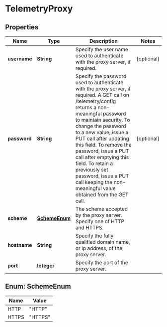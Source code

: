 # TelemetryProxy

## Properties
Name | Type | Description | Notes
------------ | ------------- | ------------- | -------------
**username** | **String** | Specify the user name used to authenticate with the proxy server, if required.  |  [optional]
**password** | **String** | Specify the password used to authenticate with the proxy server, if required. A GET call on /telemetry/config returns a non-meaningful password to maintain security. To change the password to a new value, issue a PUT call after updating this field. To remove the password, issue a PUT call after emptying this field. To retain a previously set password, issue a PUT call keeping the non-meaningful value obtained from the GET call.  |  [optional]
**scheme** | [**SchemeEnum**](#SchemeEnum) | The scheme accepted by the proxy server. Specify one of HTTP and HTTPS.  | 
**hostname** | **String** | Specify the fully qualified domain name, or ip address, of the proxy server.  | 
**port** | **Integer** | Specify the port of the proxy server. | 

<a name="SchemeEnum"></a>
## Enum: SchemeEnum
Name | Value
---- | -----
HTTP | &quot;HTTP&quot;
HTTPS | &quot;HTTPS&quot;
